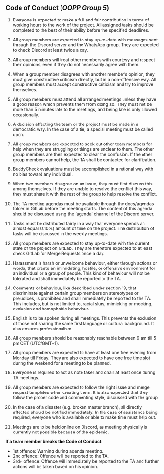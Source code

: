 ## Code of Conduct (*OOPP Group 5*)
  
1. Everyone is expected to make a full and fair contribution in terms of working hours to the work of the project. All assigned tasks should be completed to the best of their ability before the specified deadlines.
  
2. All group members are expected to stay up-to-date with messages sent through the Discord server and the WhatsApp group. They are expected to check Discord at least twice a day.
  
3. All group members will treat other members with courtesy and respect their opinions, even if they do not necessarily agree with them.
  
4. When a group member disagrees with another member’s opinion, they must give constructive criticism directly, but in a non-offensive way. All group members must accept constructive criticism and try to improve themselves.
  
5. All group members must attend all arranged meetings unless they have a good reason which prevents them from doing so. They must not be more than 5 minutes late to the meetings, and being late is only allowed occasionally.
  
6. A decision affecting the team or the project must be made in a democratic way. In the case of a tie, a special meeting must be called upon.
  
7. All group members are expected to seek out other team members for help when they are struggling or things are unclear to them. The other group members are then expected to clear the confusion. If the other group members cannot help, the TA shall be contacted for clarification.
  
8. BuddyCheck evaluations must be accomplished in a rational way with no bias toward any individual.
  
9. When two members disagree on an issue, they must first discuss this among themselves. If they are unable to resolve the conflict this way, they must share it with the rest of the group to help resolve the conflict.
  
10. The TA meeting agendas must be available through the docs/agendas folder in GitLab before the meeting starts. The content of this agenda should be discussed using the ‘agenda’ channel of the Discord server.
  
11. Tasks must be distributed fairly in a way that everyone spends an almost equal (±10%) amount of time on the project. The distribution of tasks will be discussed in the weekly meetings.
  
12. All group members are expected to stay up-to-date with the current state of the project on GitLab. They are therefore expected to at least check GitLab for Merge Requests once a day.
  
13. Harassment is harsh or unwelcome behaviour, either through actions or words, that create an intimidating, hostile, or offensive environment for an individual or a group of people. This kind of behaviour will not be tolerated and shall immediately be reported to the TA.
  
14. Comments or behaviour, like described under section 13, that discriminate against certain group members on stereotypes or prejudices, is prohibited and shall immediately be reported to the TA. This includes, but is not limited to, racial slurs, mimicking or mocking, exclusion and homophobic behaviour.
  
15. English is to be spoken during all meetings. This prevents the exclusion of those not sharing the same first language or cultural background. It also ensures professionalism.
  
16. All group members should be reasonably reachable between 9 am till 5 pm CET (UTC/GMT+1).
  
16. All group members are expected to have at least one free evening from Monday till Friday. They are also expected to have one free time slot during the weekend for a meeting to be planned.
  
18. Everyone is required to act as note taker and chair at least once during TA meetings.
  
19. All group members are expected to follow the right issue and merge request templates when creating them. It is also expected that they follow the proper code and commenting style, discussed with the group
  
20. In the case of a disaster (e.g. broken master branch), all directly affected should be notified immediately. In the case of assistance being required, everyone who is available or able to make time must help out.
  
21. Meetings are to be held online on Discord, as meeting physically is currently not possible because of the epidemic.
  
**If a team member breaks the Code of Conduct:**
- 1st offence: Warning during agenda meeting.
- 2nd offence: Offence will be reported to the TA.
- 3rd+ offence: Offence will immediately be reported to the TA and further actions will be taken based on his opinion.
